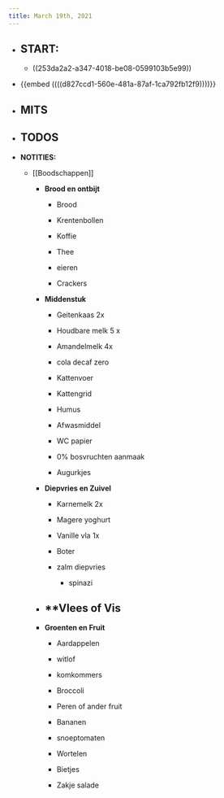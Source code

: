 ```yaml
---
title: March 19th, 2021
---
```


- **START:**
	 - 

	 - ((253da2a2-a347-4018-be08-0599103b5e99))

- {{embed  ((((d827ccd1-560e-481a-87af-1ca792fb12f9))))}}

- **MITS**
	 - 

- **TODOS**
	 - 

- **NOTITIES:**
	 - [[Boodschappen]]
		 - **Brood en ontbijt**
			 - Brood

			 - Krentenbollen

			 - Koffie

			 - Thee

			 - eieren

			 - Crackers  

		 - **Middenstuk**
			 - Geitenkaas 2x

			 - Houdbare melk 5 x

			 - Amandelmelk 4x

			 - cola decaf zero 

			 - Kattenvoer

			 - Kattengrid

			 - Humus

			 - Afwasmiddel

			 - WC papier

			 - 0% bosvruchten aanmaak

			 - Augurkjes

		 - **Diepvries en Zuivel**
			 - Karnemelk 2x

			 - Magere yoghurt 

			 - Vanille vla 1x

			 - Boter

			 - zalm diepvries
				 - spinazi

		 - **Vlees of Vis
			 - 

		 - **Groenten en Fruit**
			 - Aardappelen 

			 - witlof

			 - komkommers

			 - Broccoli

			 - Peren of ander fruit

			 - Bananen

			 - snoeptomaten

			 - Wortelen

			 - Bietjes

			 - Zakje salade
